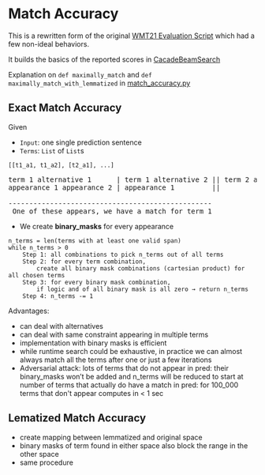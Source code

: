 # Match Accuracy

This is a rewritten form of the original [WMT21 Evaluation Script](https://github.com/mahfuzibnalam/terminology_evaluation/blob/040906f012d25539e0ec8d9c9ab0b61cdfc0a83e/evaluate_term_wmt.py#L87) which had a few non-ideal behaviors.

It builds the basics of the reported scores in [CacadeBeamSearch](https://arxiv.org/pdf/2305.14538)


Explanation on `def maximally_match` and `def maximally_match_with_lemmatized` in [match_accuracy.py](./match_accuracy.py)

## Exact Match Accuracy

Given

* `Input`: one single prediction sentence
* `Terms`: `List` of `List`s

`[[t1_a1, t1_a2], [t2_a1], ...]`

<pre>
term 1 alternative 1      | term 1 alternative 2 || term 2 alternative 1 || ... </

<pre>
appearance 1 appearance 2 | appearance 1         ||

-------------------------------------------------
 One of these appears, we have a match for term 1
</pre>

</pre>


* We create **binary_masks** for every appearance

```
n_terms = len(terms with at least one valid span)
while n_terms > 0
	Step 1: all combinations to pick n_terms out of all terms
	Step 2: for every term combination,
		create all binary mask combinations (cartesian product) for all chosen terms
    Step 3: for every binary mask combination,
		if logic and of all binary mask is all zero → return n_terms
    Step 4: n_terms -= 1
```

Advantages:

* can deal with alternatives
* can deal with same constraint appearing in multiple terms
* implementation with binary masks is efficient
* while runtime search could be exhaustive, in practice we can almost always match all the terms after one or just a few iterations
* Adversarial attack: lots of terms that do not appear in pred: their binary_masks won’t be added and n_terms will be reduced to start at number of terms that actually do have a match in pred: for 100_000 terms that don't appear computes in < 1 sec


## Lematized Match Accuracy

* create mapping between lemmatized and original space
* binary masks of term found in either space also block the range in the other space
* same procedure